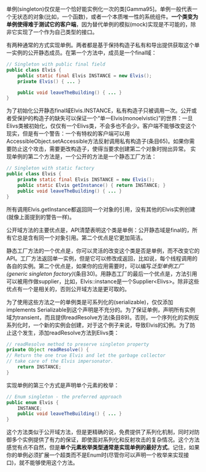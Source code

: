 单例(singleton)仅仅是一个恰好能实例化一次的类[Gamma95]。单例一般代表一个无状态的对象(比如，一个函数)，或者一个本质唯一性的系统组件。**一个类变为单例使得难于测试它的客户端**，因为替代单例的模拟(mock)实现是不可能的，除非它实现了一个作为自己类型的接口。

有两种通常的方式实现单例。两者都是基于保持构造子私有和导出提供获取这个单一实例的公开静态成员。在第一个方法中，成员是一个final域：

```java
// Singleton with public final field
public class Elvis {
    public static final Elvis INSTANCE = new Elvis();
    private Elvis() { ... }

    public void leaveTheBuilding() { ... }
}
```
为了初始化公开静态final域Elvis.INSTANCE，私有构造子只被调用一次。公开或者受保护的构造子的缺失可以保证一个“单一Elvis(monoelvistic)”的世界：一旦Elivs类被初始化，仅仅有一个Elivs类，不会多也不会少。客户端不能够改变这个现实，但是有一个警告：一个有特权的客户端可以用AccessibleObject.setAccessible方法反射调用私有构造子(条目65)。如果你需要防止这个攻击，需要更改构造子，使得当要求创建第二个对象时抛出异常。
实现单例的第二个方法是，一个公开的方法是一个静态工厂方法：
```java
// Singleton with static factory 
public class Elvis { 
	private static final Elvis INSTANCE = new Elvis();
	public static Elvis getInstance() { return INSTANCE; } 
	public void leaveTheBuilding() { ... } 
}
```
所有调用Elvis.getInstance都返回同一个对象的引用，没有其他的Elvis实例创建(就像上面提到的警告一样)。

公开域方法的主要优点是，API清楚表明这个类是单例：公开静态域是final的，所有它总是含有同一个对象引用。第二个优点是它更加简洁。

静态工厂方法的一个优点是，你可以灵活的改变这个类是否是单例，而不改变它的API。工厂方法返回单一实例，但是它可以修改成返回，比如说，每个线程调用的各自的实例。第二个优点是，如果你的应用需要时，可以编写*泛型单例工厂(generic singleton factory)*(条目30)。用静态工厂的最后一个优点是，方法引用可以被用作做supplier，比如，Elvis::instance是一个Supplier&lt;Elivs&gt;。除非这些优点有一个是相关的，否则公开域方法是更可取的。

为了使用这些方法之一的单例类是可系列化的(serializable)，仅仅添加implements Serializable到这个声明是不充分的。为了保证单例，声明所有实例域为transient，而且提供readResolve方法(条目89)。否则，一个序列化的实例反系列化时，一个新的实例会创建，对于这个例子来说，导致Elvis的幻例。为了防止这个发生，添加readResolve方法到Elivs类：

```java
// readResolve method to preserve singleton property 
private Object readResolve() {
// Return the one true Elvis and let the garbage collector
// take care of the Elvis impersonator.
	return INSTANCE; 
}
```
实现单例的第三个方式是声明单个元素的枚举：
```java
// Enum singleton - the preferred approach 
public enum Elvis { 
	INSTANCE;
	public void leaveTheBuilding() { ... }
}
```
这个方法类似于公开域方法，但是更精确的说，免费提供了系列化机制，同时对防御多个实例提供了有力的保证，即使面对系列化和反射攻击的复杂情况。这个方法感觉有点不自然，但是**单个元素枚举类型通常是实现单例的最好方式**。记住，如果你的单例必须扩展一个超类而不是Enum时(尽管你可以声明一个枚举来实现接口)，就不能够使用这个方法。
